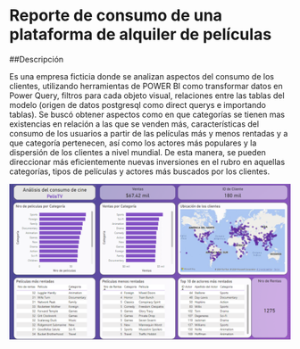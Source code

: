 # Reporte de consumo de una plataforma de alquiler de películas

##Descripción

Es una empresa ficticia donde se analizan aspectos del consumo de los clientes, utilizando herramientas de POWER BI como transformar datos en Power Query, filtros para cada objeto visual, relaciones entre las tablas del modelo (origen de datos postgresql como direct querys e importando tablas). Se buscó obtener aspectos como en que categorías se tienen mas existencias en relación a las que se venden más, características del consumo de los usuarios a partir de las películas más y menos rentadas y a que categoría pertenecen, así como los actores más populares y la dispersión de los clientes a nivel mundial. De esta manera, se pueden direccionar más eficientemente nuevas inversiones en el rubro en aquellas categorías, tipos de películas y actores más buscados por los clientes.

![InformeRRHH](reporte_consumo.png)